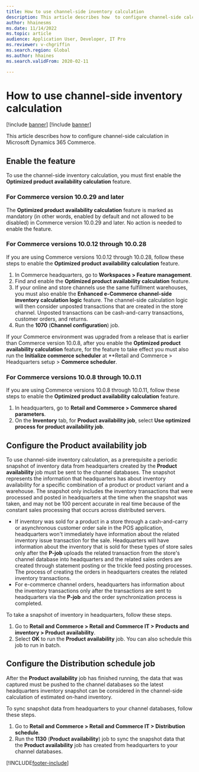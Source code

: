 ```yaml
---
title: How to use channel-side inventory calculation
description: This article describes how  to configure channel-side calculation in Microsoft Dynamics 365 Commerce.
author: hhainesms
ms.date: 11/14/2022
ms.topic: article
audience: Application User, Developer, IT Pro
ms.reviewer: v-chgriffin
ms.search.region: Global
ms.author: hhaines
ms.search.validFrom: 2020-02-11

---
```

# How to use channel-side inventory calculation

[!include [banner](../includes/banner.md)]
[!include [banner](includes/preview-banner.md)]

This article describes how  to configure channel-side calculation in Microsoft Dynamics 365 Commerce.

## Enable the feature

To use the channel-side inventory calculation, you must first enable the **Optimized product availability calculation** feature.

### For Commerce version 10.0.29 and later

The **Optimized product availability calculation** feature is marked as mandatory (in other words, enabled by default and not allowed to be disabled) in Commerce version 10.0.29 and later. No action is needed to enable the feature.

### For Commerce versions 10.0.12 through 10.0.28

If you are using Commerce versions 10.0.12 through 10.0.28, follow these steps to enable the **Optimized product availability calculation** feature.

1. In Commerce headquarters, go to **Workspaces \> Feature management**.
1. Find and enable the **Optimized product availability calculation** feature.
1. If your online and store channels use the same fulfillment warehouses, you must also enable the **Enhanced e-Commerce channel-side inventory calculation logic** feature. The channel-side calculation logic will then consider unposted transactions that are created in the store channel. Unposted transactions can be cash-and-carry transactions, customer orders, and returns.
1. Run the **1070** (**Channel configuration**) job.

If your Commerce environment was upgraded from a release that is earlier than Commerce version 10.0.8, after you enable the **Optimized product availability calculation** feature, for the feature to take effect you must also run the **Initialize commerce scheduler** at **Retail and Commerce \> Headquarters setup \> **Commerce scheduler**.

### For Commerce versions 10.0.8 through 10.0.11

If you are using Commerce versions 10.0.8 through 10.0.11, follow these steps to enable the **Optimized product availability calculation** feature.

1. In headquarters, go to **Retail and Commerce \> Commerce shared parameters**.
1. On the **Inventory** tab, for **Product availability job**, select **Use optimized process for product availability job**.

## Configure the Product availability job

To use channel-side inventory calculation, as a prerequisite a periodic snapshot of inventory data from headquarters created by the **Product availability** job must be sent to the channel databases. The snapshot represents the information that headquarters has about inventory availability for a specific combination of a product or product variant and a warehouse. The snapshot only includes the inventory transactions that were processed and posted in headquarters at the time when the snapshot was taken, and may not be 100 percent accurate in real time because of the constant sales processing that occurs across distributed servers.

- If inventory was sold for a product in a store through a cash-and-carry or asynchronous customer order sale in the POS application, headquarters won't immediately have information about the related inventory issue transaction for the sale. Headquarters will have information about the inventory that is sold for these types of store sales only after the **P-job** uploads the related transaction from the store's channel database into headquarters and the related sales orders are created through statement posting or the trickle feed posting processes. The process of creating the orders in headquarters creates the related inventory transactions.
- For e-commerce channel orders, headquarters has information about the inventory transactions only after the transactions are sent to headquarters via the **P-job** and the order synchronization process is completed.

To take a snapshot of inventory in headquarters, follow these steps.

1. Go to **Retail and Commerce \> Retail and Commerce IT \> Products and inventory \> Product availability**.
1. Select **OK** to run the **Product availability** job. You can also schedule this job to run in batch.

## Configure the Distribution schedule job

After the **Product availability** job has finished running, the data that was captured must be pushed to the channel databases so the latest headquarters inventory snapshot can be considered in the channel-side calculation of estimated on-hand inventory.

To sync snapshot data from headquarters to your channel databases, follow these steps.

1. Go to **Retail and Commerce \> Retail and Commerce IT \> Distribution schedule**.
1. Run the **1130** (**Product availability**) job to sync the snapshot data that the **Product availability** job has created from headquarters to your channel databases.

[!INCLUDE[footer-include](../includes/footer-banner.md)]
